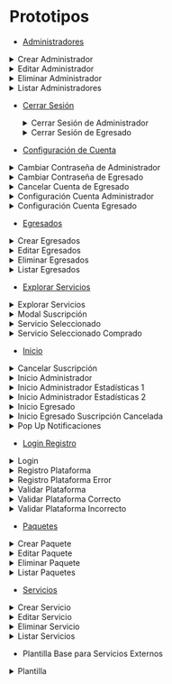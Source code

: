 # Prototipos

- [Administradores](/Caso_de_Uso/Prototipos/Pantallas/Administradores)

<details>
    <summary>Crear Administrador</summary>
      <div align="center">
        <image src="./Pantallas/Administradores/Crear_Administrador.png" align="center">
      </div>
  </details>

  <details>
    <summary>Editar Administrador</summary>
      <div align="center">
        <image src="./Pantallas/Administradores/Editar_Administrador.png" align="center">
      </div>
  </details>

  <details>
    <summary>Eliminar Administrador</summary>
      <div align="center">
        <image src="./Pantallas/Administradores/Eliminar_Administrador.png" align="center">
      </div>
  </details>

  <details>
    <summary>Listar Administradores</summary>
      <div align="center">
        <image src="./Pantallas/Administradores/Listar_Administradores.png" align="center">
      </div>
  </details>

- [Cerrar Sesión](/Caso_de_Uso/Prototipos/Pantallas/Cerrar_Sesion)

     <details>
    <summary>Cerrar Sesión de Administrador</summary>
      <div align="center">
        <image src="./Pantallas/Cerrar_Sesion/Cerrar_Sesión%20_Administrador.png" align="center">
      </div>
  </details>

  <details>
    <summary>Cerrar Sesión de Egresado</summary>
      <div align="center">
        <image src="./Pantallas/Cerrar_Sesion/Cerrar_Sesión_Egresado.png" align="center">
      </div>
  </details>
    
- [Configuración de Cuenta](/Caso_de_Uso/Prototipos/Pantallas/Configuracion_Cuenta)

<details>
    <summary>Cambiar Contraseña de Administrador</summary>
      <div align="center">
        <image src="./Pantallas/Configuracion_Cuenta/Cambiar_Contraseña_Admin.png" align="center">
      </div>
  </details>

  <details>
    <summary>Cambiar Contraseña de Egresado</summary>
      <div align="center">
        <image src="./Pantallas/Configuracion_Cuenta/Cambiar_Contraseña_Egresado.png" align="center">
      </div>
  </details>

  <details>
    <summary>Cancelar Cuenta de Egresado</summary>
      <div align="center">
        <image src="./Pantallas/Configuracion_Cuenta/Cancelar_Cuenta_Egresado.png" align="center">
      </div>
  </details>

  <details>
    <summary>Configuración Cuenta Administrador</summary>
      <div align="center">
        <image src="./Pantallas/Configuracion_Cuenta/Configuracion_Cuenta_Admin.png" align="center">
      </div>
  </details>

<details>
    <summary>Configuración Cuenta Egresado</summary>
      <div align="center">
        <image src="./Pantallas/Configuracion_Cuenta/Configuracion_Cuenta_Egresado.png" align="center">
      </div>
  </details>

- [Egresados](/Caso_de_Uso/Prototipos/Pantallas/Egresados)

<details>
    <summary>Crear Egresados</summary>
      <div align="center">
        <image src="./Pantallas/Egresados/Crear_Egresados.png" align="center">
      </div>
  </details>

  <details>
    <summary>Editar Egresados</summary>
      <div align="center">
        <image src="./Pantallas/Egresados/Editar_Egresados.png" align="center">
      </div>
  </details>

  <details>
    <summary>Eliminar Egresados</summary>
      <div align="center">
        <image src="./Pantallas/Egresados/Eliminar_Egresado.png" align="center">
      </div>
  </details>

  <details>
    <summary>Listar Egresados</summary>
      <div align="center">
        <image src="./Pantallas/Egresados/Listar_Egresado.png)" align="center">
      </div>
  </details>

- [Explorar Servicios](/Caso_de_Uso/Prototipos/Pantallas/Explorar_Servicios)

<details>
    <summary>Explorar Servicios</summary>
      <div align="center">
        <image src="./Pantallas/Explorar_Servicios/Explorar_Servicios.png" align="center">
      </div>
  </details>

  <details>
    <summary>Modal Suscripción</summary>
      <div align="center">
        <image src="./Pantallas/Explorar_Servicios/Modal_Suscripción.png" align="center">
      </div>
  </details>

  <details>
    <summary>Servicio Seleccionado</summary>
      <div align="center">
        <image src="./Pantallas/Explorar_Servicios/Servicio_Seleccionado.png" align="center">
      </div>
  </details>

  <details>
    <summary>Servicio Seleccionado Comprado</summary>
      <div align="center">
        <image src="./Pantallas/Explorar_Servicios/Servicio_Seleccionado_Comprado.png" align="center">
      </div>
  </details>

- [Inicio](/Caso_de_Uso/Prototipos/Pantallas/Inicio)

<details>
    <summary>Cancelar Suscripción</summary>
      <div align="center">
        <image src="./Pantallas/Inicio/Cancelar_Suscripción.png" align="center">
      </div>
  </details>

  <details>
    <summary>Inicio Administrador</summary>
      <div align="center">
        <image src="./Pantallas/Inicio/Inicio%20_Administrador.png" align="center">
      </div>
  </details>

  <details>
    <summary>Inicio Administrador Estadísticas 1</summary>
      <div align="center">
        <image src="./Pantallas/Inicio/Inicio_Administrador_Estadiscticas_1.png" align="center">
      </div>
  </details>

  <details>
    <summary>Inicio Administrador Estadísticas 2</summary>
      <div align="center">
        <image src="./Pantallas/Inicio/Inicio_Administrador_Estadiscticas_2.png" align="center">
      </div>
  </details>

  <details>
    <summary>Inicio Egresado</summary>
      <div align="center">
        <image src="./Pantallas/Inicio/Inicio_Egresado.png" align="center">
      </div>
  </details>

  <details>
    <summary>Inicio Egresado Suscripción Cancelada</summary>
      <div align="center">
        <image src="./Pantallas/Inicio/Inicio_Egresado_Suscripcion%20cancelada.png" align="center">
      </div>
  </details>

  <details>
    <summary>Pop Up Notificaciones</summary>
      <div align="center">
        <image src="./Pantallas/Inicio/Pop_Up_Notificaciones.png" align="center">
      </div>
  </details>
   
- [Login Registro](/Caso_de_Uso/Prototipos/Pantallas/Login_Registro)

<details>
    <summary>Login</summary>
      <div align="center">
        <image src="./Pantallas/Login_Registro/Login.png" align="center">
      </div>
  </details>

  <details>
    <summary>Registro Plataforma</summary>
      <div align="center">
        <image src="./Pantallas/Login_Registro/Registro_Plataforma.png" align="center">
      </div>
  </details>

  <details>
    <summary>Registro Plataforma Error</summary>
      <div align="center">
        <image src="./Pantallas/Login_Registro/Registro_Plataforma_Error.png" align="center">
      </div>
  </details>

  <details>
    <summary>Validar Plataforma</summary>
      <div align="center">
        <image src="./Pantallas/Login_Registro/Validar_Plataforma.png" align="center">
      </div>
  </details>

  <details>
    <summary>Validar Plataforma Correcto</summary>
      <div align="center">
        <image src="./Pantallas/Login_Registro/Validar_Plataforma_Correcto.png" align="center">
      </div>
  </details>

  <details>
    <summary>Validar Plataforma Incorrecto</summary>
      <div align="center">
        <image src="./Pantallas/Login_Registro/Validar_Plataforma_Incorrecto.png" align="center">
      </div>
  </details>

- [Paquetes](/Caso_de_Uso/Prototipos/Pantallas/Paquetes)

<details>
    <summary>Crear Paquete</summary>
      <div align="center">
        <image src="./Pantallas/Paquetes/Crear_Paquete.png" align="center">
      </div>
  </details>

  <details>
    <summary>Editar Paquete</summary>
      <div align="center">
        <image src="./Pantallas/Paquetes/Editar_Paquete.png" align="center">
      </div>
  </details>

  <details>
    <summary>Eliminar Paquete</summary>
      <div align="center">
        <image src="./Pantallas/Paquetes/Eliminar_Paquete.png" align="center">
      </div>
  </details>

  <details>
    <summary>Listar Paquetes</summary>
      <div align="center">
        <image src="./Pantallas/Paquetes/Listar_Paquetes.png" align="center">
      </div>
  </details>
   
- [Servicios](/Caso_de_Uso/Prototipos/Pantallas/Servicios)

<details>
    <summary>Crear Servicio</summary>
      <div align="center">
        <image src="./Pantallas/Servicios/Crear_Servicio.png" align="center">
      </div>
  </details>

  <details>
    <summary>Editar Servicio</summary>
      <div align="center">
        <image src="./Pantallas/Servicios/Editar_Servicio.png" align="center">
      </div>
  </details>

  <details>
    <summary>Eliminar Servicio</summary>
      <div align="center">
        <image src="./Pantallas/Servicios/Eliminar_Servicio.png" align="center">
      </div>
  </details>

  <details>
    <summary>Listar Servicios</summary>
      <div align="center">
        <image src="./Pantallas/Servicios/Listar_Servicios.png" align="center">
      </div>
  </details>

- Plantilla Base para Servicios Externos

<details>
    <summary>Plantilla</summary>
      <div align="center">
        <image src="./Pantallas/Plantilla_Base_Servicios_Externos.png" align="center">
      </div>
  </details>
